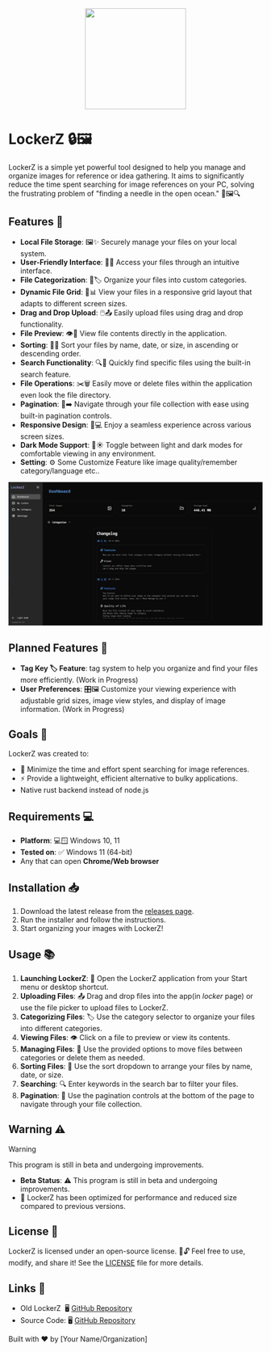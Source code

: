 <div style="display: flex; justify-content: center; width: 100%">
    <image src="./lockerz/src-tauri/icons/icon.png" width="200px" height="200px"/>
</div>

# LockerZ 🔒🖼️

LockerZ is a simple yet powerful tool designed to help you manage and organize images for reference or idea gathering. It aims to significantly reduce the time spent searching for image references on your PC, solving the frustrating problem of "finding a needle in the open ocean." 🌊🖼️🔍

## Features 🚀

- **Local File Storage**: 🖼️✨ Securely manage your files on your local system.
- **User-Friendly Interface**: 🎨📂 Access your files through an intuitive interface.
- **File Categorization**: 📂🏷️ Organize your files into custom categories.
- **Dynamic File Grid**: 🧩📊 View your files in a responsive grid layout that adapts to different screen sizes.
- **Drag and Drop Upload**: 🖱️📤 Easily upload files using drag and drop functionality.
- **File Preview**: 👁️📄 View file contents directly in the application.
- **Sorting**: 🔢🔀 Sort your files by name, date, or size, in ascending or descending order.
- **Search Functionality**: 🔍🔎 Quickly find specific files using the built-in search feature.
- **File Operations**: ✂️🗑️ Easily move or delete files within the application even look the file directory.
- **Pagination**: 📄➡️ Navigate through your file collection with ease using built-in pagination controls.
- **Responsive Design**: 📱💻 Enjoy a seamless experience across various screen sizes.
- **Dark Mode Support**: 🌙☀️ Toggle between light and dark modes for comfortable viewing in any environment.
- **Setting**: ⚙️ Some Customize Feature like image quality/remember category/language etc..

![](/lockerz/public/img/Screenshot%202024-12-11%20204117.png)

## Planned Features 🔮

- **Tag Key 🏷️ Feature**: tag system to help you organize and find your files more efficiently. (Work in Progress)
- **User Preferences**: 🎛️🖼️ Customize your viewing experience with adjustable grid sizes, image view styles, and display of image information. (Work in Progress)
## Goals 🎯

LockerZ was created to:

- 🎯 Minimize the time and effort spent searching for image references.
- ⚡ Provide a lightweight, efficient alternative to bulky applications.
- Native rust backend instead of node.js

## Requirements 💻

- **Platform**: 💻🪟 Windows 10, 11
- **Tested on**: ✅ Windows 11 (64-bit)
- Any that can open **Chrome/Web browser**

## Installation 📥

1. Download the latest release from the [releases page](https://github.com/yourusername/lockerz/releases).
2. Run the installer and follow the instructions.
3. Start organizing your images with LockerZ!

## Usage 📚

1. **Launching LockerZ**: 🚀 Open the LockerZ application from your Start menu or desktop shortcut.
2. **Uploading Files**: 📤 Drag and drop files into the app(in _locker_ page) or use the file picker to upload files to LockerZ.
3. **Categorizing Files**: 🏷️ Use the category selector to organize your files into different categories.
4. **Viewing Files**: 👁️ Click on a file to preview or view its contents.
5. **Managing Files**: 🔧 Use the provided options to move files between categories or delete them as needed.
6. **Sorting Files**: 🔢 Use the sort dropdown to arrange your files by name, date, or size.
7. **Searching**: 🔍 Enter keywords in the search bar to filter your files.
8. **Pagination**: 📄 Use the pagination controls at the bottom of the page to navigate through your file collection.

## Warning ⚠️
> [!WARNING]
> 
> This program is still in beta and undergoing improvements.

- **Beta Status**: ⚠️ This program is still in beta and undergoing improvements.
- 🔄 LockerZ has been optimized for performance and reduced size compared to previous versions.

## License 📜

LockerZ is licensed under an open-source license. 📜🔓 Feel free to use, modify, and share it! See the [LICENSE](LICENSE) file for more details.

## Links 🔗
- Old LockerZ ️ 🖥️ [GitHub Repository](https://github.com/MrSypz/LockerZ-Old)
- Source Code: 🖥️ [GitHub Repository](https://github.com/MrSypz/LockerZ/)


Built with ❤️ by [Your Name/Organization]



